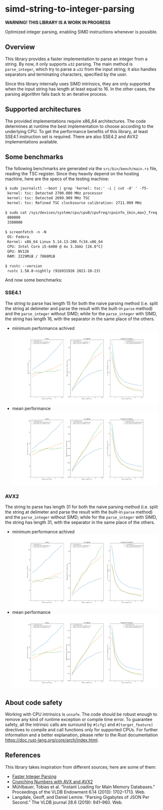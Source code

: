 # simd-string-to-integer-parsing

**WARNING! THIS LIBRARY IS A WORK IN PROGRESS**

Optimized integer parsing, enabling SIMD instructions whenever is possible.

## Overview

This library provides a faster implementation to parse an integer from a string. By now, it only supports `u32` parsing. The main method is `parse_integer`, which try to parse a `u32` from the input string; it also handles separators and terminating characters, specified by the user.

Since this library internally uses SIMD intrinsics, they are only supported when the input string has length at least equal to 16. In the other cases, the parsing algorithm falls back to an iterative process.

## Supported architectures

The provided implementations require x86_64 architectures. The code determines at runtime the best implementation to choose according to the underlying CPU. To get the performance benefits of this library, at least SSE4.1 instruction set is required. There are also SSE4.2 and AVX2 implementations available.

## Some benchmarks

The following benchmarks are generated via the `src/bin/bench/main.rs` file, reading the TSC register. Since they heavily depend on the hosting machine, here are the specs of the testing machine:

```console
$ sudo journalctl --boot | grep 'kernel: tsc:' -i | cut -d' ' -f5-
 kernel: tsc: Detected 2700.000 MHz processor
 kernel: tsc: Detected 2699.909 MHz TSC
 kernel: tsc: Refined TSC clocksource calibration: 2711.999 MHz

$ sudo cat /sys/devices/system/cpu/cpu0/cpufreq/cpuinfo_{min,max}_freq
 800000
 3300000

$ screenfetch -n -N
 OS: Fedora 
 Kernel: x86_64 Linux 5.14.13-200.fc34.x86_64
 CPU: Intel Core i5-6400 @ 4x 3.3GHz [26.0°C]
 GPU: NV126
 RAM: 2229MiB / 7866MiB

$ rustc --version
 rustc 1.58.0-nightly (91b931926 2021-10-23)
```

And now some benchmarks:

### SSE4.1

The string to parse has length 15 for both the naive parsing method (i.e. split the string at delimeter and parse the result with the built-in `parse` method) and the `parse_integer` without SIMD; while for the `parse_integer` with SIMD, the string has length 16, with the separator in the same place of the others. 

- minimum performance achived ![sse41 min performance](./img/sse41-min.png)
- mean performance ![sse41 mean performance](./img/sse41-mean.png)

### AVX2

The string to parse has length 31 for both the naive parsing method (i.e. split the string at delimeter and parse the result with the built-in `parse` method) and the `parse_integer` without SIMD; while for the `parse_integer` with SIMD, the string has length 31, with the separator in the same place of the others. 

- minimum performance achived ![avx2 min performance](./img/avx2-min.png)
- mean performance ![avx2 mean performance](./img/sse41-mean.png)


## About code safety

Working with CPU intrinsics is `unsafe`. The code should be robust enough to remove any kind of runtime exception or compile time error. To guarantee safety, all the intrinsic calls are surround by `#[cfg]` and `#[target_feature]` directives to compile and call functions only for supported CPUs. For further information and a better explanation, please refer to the Rust documentation https://doc.rust-lang.org/core/arch/index.html.

## References

This library takes inspiration from different sources; here are some of them:

- [Faster Integer Parsing](https://rust-malaysia.github.io/code/2020/07/11/faster-integer-parsing.html)
- [Crunching Numbers with AVX and AVX2](https://www.codeproject.com/Articles/874396/Crunching-Numbers-with-AVX-and-AVX)
- Mühlbauer, Tobias et al. “Instant Loading for Main Memory Databases.” Proceedings of the VLDB Endowment 6.14 (2013): 1702–1713. Web.
- Langdale, Geoff, and Daniel Lemire. “Parsing Gigabytes of JSON Per Second.” The VLDB journal 28.6 (2019): 941–960. Web.


